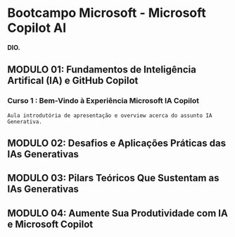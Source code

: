 # Bootcampo Microsoft - Microsoft Copilot AI
**DIO.**

## MODULO 01: Fundamentos de Inteligência Artifical (IA) e GitHub Copilot

### Curso 1	 : Bem-Vindo à Experiência Microsoft IA Copilot

    Aula introdutória de apresentação e overview acerca do assunto IA Generativa.



## MODULO 02: Desafios e Aplicações Práticas das IAs Generativas

## MODULO 03: Pilars Teóricos Que Sustentam as IAs Generativas

## MODULO 04: Aumente Sua Produtividade com IA e Microsoft Copilot
